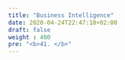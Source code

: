 ```yaml
---
title: "Business Intelligence"
date: 2020-04-24T22:47:10+02:00
draft: false
weight : 400
pre: "<b>41. </b>"
---
```



